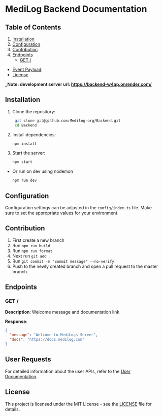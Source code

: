 # MediLog Backend Documentation

## Table of Contents

1. [Installation](#installation)
2. [Configuration](#configuration)
3. [Contribution](#contribution)
4. [Endpoints](#endpoints)
   - [GET /](#get-)

- [Event Payload](#event-payload)
- [License](#license)

**\_Note: development server url: https://backend-w4ap.onrender.com/**

## Installation

1. Clone the repository:

   ```bash
    git clone git@github.com:Medilog-org/Backend.git
    cd Backend
   ```

2. Install dependencies:

   ```bash
   npm install
   ```

3. Start the server:
   ```bash
   npm start
   ```

- Or run on dev using nodemon
  ```bash
  npm run dev
  ```

## Configuration

Configuration settings can be adjusted in the `config/index.ts` file. Make sure to set the appropriate values for your environment.

## Contribution

1. First create a new branch
2. Run `npm run build`
3. Run `npm run format`
4. Next run `git add .`
5. Run `git commit -m "commit message" --no-verify`
6. Push to the newly created branch and open a pull request to the master branch.

## Endpoints

### GET /

**Description**: Welcome message and documentation link.

**Response**:

```json
{
  "message": "Welcome to MediLogs Server",
  "docs": "https://docs.medilog.com"
}
```

## User Requests

For detailed information about the user APIs, refer to the [User Documentation](./docs/user_endpoints.md).

## License

This project is licensed under the MIT License - see the [LICENSE](LICENSE) file for details.

